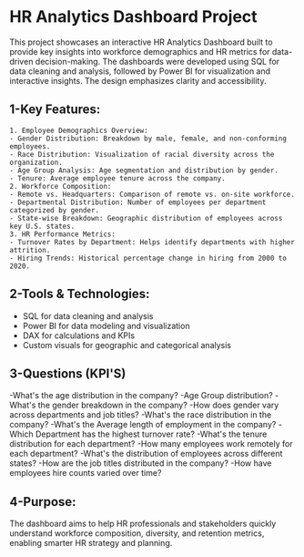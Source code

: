 # HR Analytics Dashboard Project

This project showcases an interactive HR Analytics Dashboard built to provide key insights into workforce demographics and HR metrics for data-driven decision-making. The dashboards were developed using SQL for data cleaning and analysis, followed by Power BI for visualization and interactive insights. The design emphasizes clarity and accessibility.
## 1-Key Features:
	1. Employee Demographics Overview:
    - Gender Distribution: Breakdown by male, female, and non-conforming employees.
    - Race Distribution: Visualization of racial diversity across the organization.
    - Age Group Analysis: Age segmentation and distribution by gender.
    - Tenure: Average employee tenure across the company.
	2. Workforce Composition:
    - Remote vs. Headquarters: Comparison of remote vs. on-site workforce.
    - Departmental Distribution: Number of employees per department categorized by gender.
    - State-wise Breakdown: Geographic distribution of employees across key U.S. states.
	3. HR Performance Metrics:
    - Turnover Rates by Department: Helps identify departments with higher attrition.
    - Hiring Trends: Historical percentage change in hiring from 2000 to 2020.
## 2-Tools & Technologies:
  - SQL for data cleaning and analysis
  - Power BI for data modeling and visualization
  - DAX for calculations and KPIs
  - Custom visuals for geographic and categorical analysis
## 3-Questions (KPI'S)
 -What's the age distribution in the company?
 -Age Group distribution?
 -What's the gender breakdown in the company?
 -How does gender vary across departments and job titles?
 -What's the race distribution in the company?
 -What's the Average length of employment in the company?
 -Which Department has the highest turnover rate?
 -What's the tenure distribution for each department?
 -How many employees work remotely for each department?
 -What's the distribution of employees across different states?
 -How are the job titles distributed in the company?
 -How have employees hire counts varied over time?

## 4-Purpose:
The dashboard aims to help HR professionals and stakeholders quickly understand workforce composition, diversity, and retention metrics, enabling smarter HR strategy and planning.



